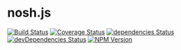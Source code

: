 # nosh.js

[![Build Status](https://img.shields.io/travis/lmk123/dishjs/master.svg?style=flat-square)](https://travis-ci.org/lmk123/dishjs)
[![Coverage Status](https://img.shields.io/coveralls/lmk123/dishjs/master.svg?style=flat-square)](https://coveralls.io/github/lmk123/dishjs?branch=master)
[![dependencies Status](https://img.shields.io/david/lmk123/dishjs.svg?style=flat-square)](https://david-dm.org/lmk123/dishjs)
[![devDependencies Status](https://img.shields.io/david/dev/lmk123/dishjs.svg?style=flat-square)](https://david-dm.org/lmk123/dishjs?type=dev)
[![NPM Version](https://img.shields.io/npm/v/dishjs.svg?style=flat-square)](https://www.npmjs.com/package/dishjs)
